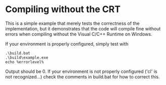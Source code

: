 # Compiling without the CRT

This is a simple example that merely tests the correctness of the implementation, but it demonstrates that the code will compile fine without errors when compiling without the Visual C/C++ Runtime on Windows.

If your environment is properly configured, simply test with
```
.\build.bat
.\build\example.exe
echo %errorlevel%
```

Output should be 0. If your environment is not properly configured ('cl' is not recognized...) check the comments in build.bat for how to correct this.
